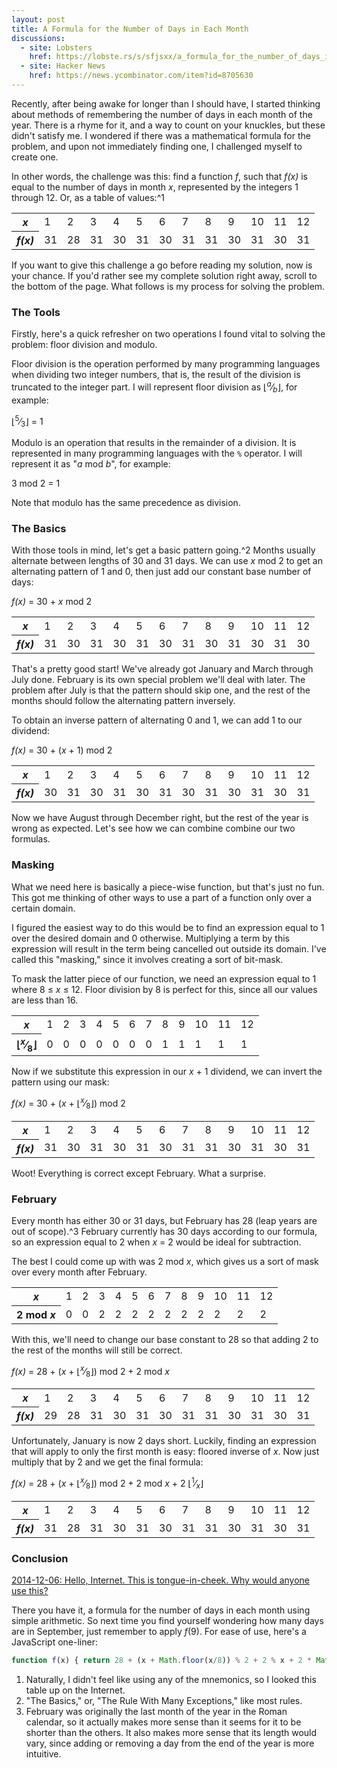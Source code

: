 ```yaml
---
layout: post
title: A Formula for the Number of Days in Each Month
discussions:
  - site: Lobsters
    href: https://lobste.rs/s/sfjsxx/a_formula_for_the_number_of_days_in_each_month
  - site: Hacker News
    href: https://news.ycombinator.com/item?id=8705630
---
```


Recently, after being awake for longer than I should have, I started
thinking about methods of remembering the number of days in each month
of the year. There is a rhyme for it, and a way to count on your
knuckles, but these didn't satisfy me. I wondered if there was a
mathematical formula for the problem, and upon not immediately finding
one, I challenged myself to create one.

In other words, the challenge was this: find a function <var>f</var>, such that
<var>f(x)</var> is equal to the number of days in month <var>x</var>,
represented by the integers 1 through 12. Or, as a table of values:^1

<table class="tov">
  <tr>
    <th><i>x</i></th>
    <td>1</td> <td>2</td> <td>3</td> <td>4</td> <td>5</td> <td>6</td>
    <td>7</td> <td>8</td> <td>9</td> <td>10</td> <td>11</td> <td>12</td>
  </tr>
  <tr>
    <th><i>f(x)</i></th>
    <td>31</td> <td>28</td> <td>31</td> <td>30</td> <td>31</td> <td>30</td>
    <td>31</td> <td>31</td> <td>30</td> <td>31</td> <td>30</td> <td>31</td>
  </tr>
</table>

If you want to give this challenge a go before reading my solution, now
is your chance. If you'd rather see my complete solution right away,
scroll to the bottom of the page. What follows is my process for solving
the problem.

### The Tools

Firstly, here's a quick refresher on two operations I found vital to
solving the problem: floor division and modulo.

Floor division is the operation performed by many programming languages when
dividing two integer numbers, that is, the result of the division is truncated
to the integer part. I will represent floor division as
&lfloor;<sup><var>a</var></sup>&frasl;<sub><var>b</var></sub>&rfloor;, for
example:

<p class="formula">
  &lfloor;<sup>5</sup>&frasl;<sub>3</sub>&rfloor; = 1
</p>

Modulo is an operation that results in the remainder of a division. It
is represented in many programming languages with the `%` operator. I
will represent it as "<var>a</var> mod <var>b</var>",
for example:

<p class="formula">
  3 mod 2 = 1
</p>

Note that modulo has the same precedence as division.

### The Basics

With those tools in mind, let's get a basic pattern going.^2 Months usually
alternate between lengths of 30 and 31 days. We can use <var>x</var> mod 2 to
get an alternating pattern of 1 and 0, then just add our constant base number
of days:

<p class="formula">
  <var>f(x)</var> = 30 + <var>x</var> mod 2
</p>

<table class="tov">
  <tr>
    <th><i>x</i></th>
    <td>1</td> <td>2</td> <td>3</td> <td>4</td> <td>5</td> <td>6</td>
    <td>7</td> <td>8</td> <td>9</td> <td>10</td> <td>11</td> <td>12</td>
  </tr>
  <tr>
    <th><i>f(x)</i></th>
    <td class="y">31</td> <td class="n">30</td>
    <td class="y">31</td> <td class="y">30</td>
    <td class="y">31</td> <td class="y">30</td>
    <td class="y">31</td> <td class="n">30</td>
    <td class="n">31</td> <td class="n">30</td>
    <td class="n">31</td> <td class="n">30</td>
  </tr>
</table>

That's a pretty good start! We've already got January and March through
July done. February is its own special problem we'll deal with later.
The problem after July is that the pattern should skip one, and the rest
of the months should follow the alternating pattern inversely.

To obtain an inverse pattern of alternating 0 and 1, we can add 1 to our
dividend:

<p class="formula">
  <var>f(x)</var> = 30 + (<var>x</var> + 1) mod 2
</p>

<table class="tov">
  <tr>
    <th><i>x</i></th>
    <td>1</td> <td>2</td> <td>3</td> <td>4</td> <td>5</td> <td>6</td>
    <td>7</td> <td>8</td> <td>9</td> <td>10</td> <td>11</td> <td>12</td>
  </tr>
  <tr>
    <th><i>f(x)</i></th>
    <td class="n">30</td> <td class="n">31</td>
    <td class="n">30</td> <td class="n">31</td>
    <td class="n">30</td> <td class="n">31</td>
    <td class="n">30</td> <td class="y">31</td>
    <td class="y">30</td> <td class="y">31</td>
    <td class="y">30</td> <td class="y">31</td>
  </tr>
</table>

Now we have August through December right, but the rest of the year is
wrong as expected. Let's see how we can combine combine our two
formulas.

### Masking

What we need here is basically a piece-wise function, but that's just no
fun. This got me thinking of other ways to use a part of a function only
over a certain domain.

I figured the easiest way to do this would be to find an expression
equal to 1 over the desired domain and 0 otherwise. Multiplying a term
by this expression will result in the term being cancelled out outside
its domain. I've called this "masking," since it involves creating a
sort of bit-mask.

To mask the latter piece of our function, we need an expression equal to
1 where 8 &le; <var>x</var> &le; 12. Floor
division by 8 is perfect for this, since all our values are less than
16.

<table class="tov">
    <tr>
      <th><i>x</i></th>
      <td>1</td> <td>2</td> <td>3</td> <td>4</td> <td>5</td> <td>6</td>
      <td>7</td> <td>8</td> <td>9</td> <td>10</td> <td>11</td> <td>12</td>
    </tr>
    <tr>
      <th>&lfloor;<sup><i>x</i></sup>&frasl;<sub>8</sub>&rfloor;</th>
      <td>0</td> <td>0</td> <td>0</td> <td>0</td> <td>0</td> <td>0</td>
      <td>0</td> <td>1</td> <td>1</td> <td>1</td> <td>1</td> <td>1</td>
    </tr>
</table>

Now if we substitute this expression in our <var>x</var> + 1 dividend, we can
invert the pattern using our mask:

<p class="formula">
  <var>f(x)</var> = 30 + (<var>x</var> + &lfloor;<sup><var>x</var></sup>&frasl;<sub>8</sub>&rfloor;) mod 2
</p>

<table class="tov">
  <tr>
    <th><i>x</i></th>
    <td>1</td> <td>2</td> <td>3</td> <td>4</td> <td>5</td> <td>6</td>
    <td>7</td> <td>8</td> <td>9</td> <td>10</td> <td>11</td> <td>12</td>
  </tr>
  <tr>
    <th><i>f(x)</i></th>
    <td class="y">31</td> <td class="n">30</td>
    <td class="y">31</td> <td class="y">30</td>
    <td class="y">31</td> <td class="y">30</td>
    <td class="y">31</td> <td class="y">31</td>
    <td class="y">30</td> <td class="y">31</td>
    <td class="y">30</td> <td class="y">31</td>
  </tr>
</table>

Woot! Everything is correct except February. What a surprise.

### February

Every month has either 30 or 31 days, but February has 28 (leap years are out
of scope).^3 February currently has 30 days according to our formula, so an
expression equal to 2 when <var>x</var> = 2 would be ideal for subtraction.

The best I could come up with was 2 mod <var>x</var>, which gives us a sort of
mask over every month after February.

<table class="tov">
  <tr>
    <th><i>x</i></th>
    <td>1</td> <td>2</td> <td>3</td> <td>4</td> <td>5</td> <td>6</td>
    <td>7</td> <td>8</td> <td>9</td> <td>10</td> <td>11</td> <td>12</td>
  </tr>
  <tr>
    <th>2 mod <i>x</i></th>
    <td>0</td> <td>0</td> <td>2</td> <td>2</td> <td>2</td> <td>2</td>
    <td>2</td> <td>2</td> <td>2</td> <td>2</td> <td>2</td> <td>2</td>
  </tr>
</table>

With this, we'll need to change our base constant to 28 so that adding 2
to the rest of the months will still be correct.

<p class="formula">
  <var>f(x)</var> = 28 + (<var>x</var> + &lfloor;<sup><var>x</var></sup>&frasl;<sub>8</sub>&rfloor;) mod 2 + 2 mod <var>x</var>
</p>

<table class="tov">
  <tr>
    <th><i>x</i></th>
    <td>1</td> <td>2</td> <td>3</td> <td>4</td> <td>5</td> <td>6</td>
    <td>7</td> <td>8</td> <td>9</td> <td>10</td> <td>11</td> <td>12</td>
  </tr>
  <tr>
    <th><i>f(x)</i></th>
    <td class="n">29</td> <td class="y">28</td>
    <td class="y">31</td> <td class="y">30</td>
    <td class="y">31</td> <td class="y">30</td>
    <td class="y">31</td> <td class="y">31</td>
    <td class="y">30</td> <td class="y">31</td>
    <td class="y">30</td> <td class="y">31</td>
  </tr>
</table>

Unfortunately, January is now 2 days short. Luckily, finding an
expression that will apply to only the first month is easy: floored
inverse of <var>x</var>. Now just multiply that by 2 and we
get the final formula:

<p class="formula">
  <var>f(x)</var> = 28 + (<var>x</var> + &lfloor;<sup><var>x</var></sup>&frasl;<sub>8</sub>&rfloor;) mod 2 + 2 mod <var>x</var> + 2 &lfloor;<sup>1</sup>&frasl;<sub><var>x</var></sub>&rfloor;
</p>

<table class="tov">
  <tr>
    <th><i>x</i></th>
    <td>1</td> <td>2</td> <td>3</td> <td>4</td> <td>5</td> <td>6</td>
    <td>7</td> <td>8</td> <td>9</td> <td>10</td> <td>11</td> <td>12</td>
  </tr>
  <tr>
    <th><i>f(x)</i></th>
    <td class="y">31</td> <td class="y">28</td>
    <td class="y">31</td> <td class="y">30</td>
    <td class="y">31</td> <td class="y">30</td>
    <td class="y">31</td> <td class="y">31</td>
    <td class="y">30</td> <td class="y">31</td>
    <td class="y">30</td> <td class="y">31</td>
  </tr>
</table>

### Conclusion

<ins>
<time datetime="2014-12-06">2014-12-06</time>: Hello, Internet. This is
tongue-in-cheek. Why would anyone use this?
</ins>

There you have it, a formula for the number of days in each month using simple
arithmetic. So next time you find yourself wondering how many days are in
September, just remember to apply <var>f</var>(9). For ease of use, here's a
JavaScript one-liner:

```javascript
function f(x) { return 28 + (x + Math.floor(x/8)) % 2 + 2 % x + 2 * Math.floor(1/x); }
```

1. Naturally, I didn't feel like using any of the mnemonics, so I looked
   this table up on the Internet.
2. "The Basics," or, "The Rule With Many Exceptions," like most rules.
3. February was originally the last month of the year in the Roman
   calendar, so it actually makes more sense than it seems for it to be
   shorter than the others. It also makes more sense that its length
   would vary, since adding or removing a day from the end of the year
   is more intuitive.
